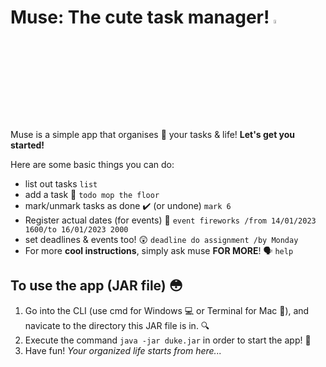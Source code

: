 # Muse: The cute task manager! <img src="https://pbs.twimg.com/media/Cr1LLRDUEAA2vk8.jpg" width=4% height=4%>

Muse is a simple app that organises 📖 your tasks & life!
**Let's get you started!**

Here are some basic things you can do: 
- list out tasks  ```list```
- add a task 👷 ```todo mop the floor```
- mark/unmark tasks as done ✔️ (or undone) ```mark 6```
- Register actual dates (for events) 📆 ```event fireworks /from 14/01/2023 1600/to 16/01/2023 2000```
- set deadlines & events too! 😲 ```deadline do assignment /by Monday```
- For more **cool instructions**, simply ask muse **FOR MORE**! 🗣️ ```help```

## To use the app (JAR file) 😳

1. Go into the CLI (use cmd for Windows 💻 or Terminal for Mac 🍎), and navicate to the directory this JAR file is in. 🔍
2. Execute the command ```java -jar duke.jar``` in order to start the app! 🔨
3. Have fun! *Your organized life starts from here...* 

